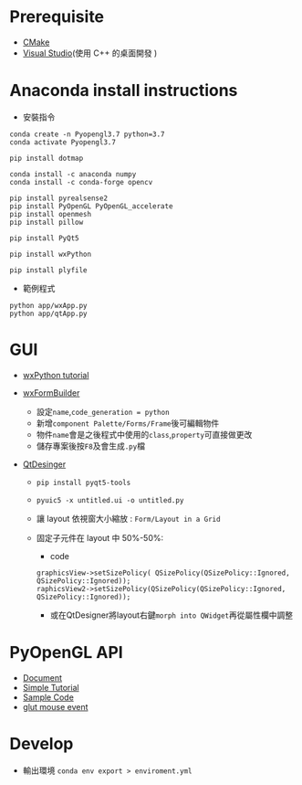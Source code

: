# Prerequisite

- [CMake](https://cmake.org/download/)
- [Visual Studio](https://visualstudio.microsoft.com/zh-hant/https://visualstudio.microsoft.com/zh-hant/)(使用 C++ 的桌面開發 )

# Anaconda install instructions

- 安裝指令

```
conda create -n Pyopengl3.7 python=3.7
conda activate Pyopengl3.7

pip install dotmap

conda install -c anaconda numpy
conda install -c conda-forge opencv

pip install pyrealsense2
pip install PyOpenGL PyOpenGL_accelerate
pip install openmesh
pip install pillow

pip install PyQt5

pip install wxPython

pip install plyfile
```

- 範例程式

```
python app/wxApp.py
python app/qtApp.py
```

# GUI

- [wxPython tutorial](https://www.yiibai.com/wxpython/wxpython_gui_builder_tools.html)
- [wxFormBuilder](https://sourceforge.net/projects/wxformbuilder/)
    - 設定`name`,`code_generation = python`
    - 新增`component Palette/Forms/Frame`後可編輯物件
    - 物件`name`會是之後程式中使用的`class`,`property`可直接做更改
    - 儲存專案後按`F8`及會生成`.py`檔

- [QtDesinger](https://build-system.fman.io/qt-designer-download)

    - `pip install pyqt5-tools`
    - `pyuic5 -x untitled.ui -o untitled.py`
    - 讓 layout 依視窗大小縮放 : `Form/Layout in a Grid`
    - 固定子元件在 layout 中 50%-50%:
        
        - code

        ```
        graphicsView->setSizePolicy( QSizePolicy(QSizePolicy::Ignored, QSizePolicy::Ignored));
        raphicsView2->setSizePolicy(QSizePolicy(QSizePolicy::Ignored, QSizePolicy::Ignored));
        ```
        
        - 或在QtDesigner將layout右鍵`morph into QWidget`再從屬性欄中調整

# PyOpenGL API 

- [Document](http://pyopengl.sourceforge.net/documentation/manual-3.0)
- [Simple Tutorial](https://cg-dev.ltas.ulg.ac.be/svn/cadxfem/tomoprocess_deprecated/src/OpenMesh-3.3/Documentation/a00036.html#python_propman)
- [Sample Code](https://python.hotexamples.com/examples/OpenGL/GL/glColorPointer/python-gl-glcolorpointer-method-examples.html)
- [glut mouse event](https://www.itread01.com/content/1541378106.html)

# Develop

- 輸出環境 `conda env export > enviroment.yml`